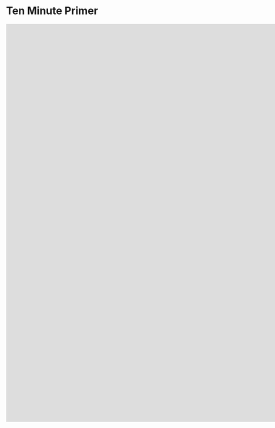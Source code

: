 <!--
    This source file is part of the open source project
    ExpressionEngine User Guide (https://github.com/ExpressionEngine/ExpressionEngine-User-Guide)

    @link      https://expressionengine.com/
    @copyright Copyright (c) 2003-2020, Packet Tide, LLC (https://packettide.com)
    @license   https://expressionengine.com/license Licensed under Apache License, Version 2.0
-->

# Ten Minute Primer

<div class="video-wrapper">
<iframe src="https://www.youtube.com/embed/qKaOirMRz2s?vq=HD1080" width="1920" height="1080" frameborder="0" webkitallowfullscreen mozallowfullscreen allowfullscreen></iframe>
</div>
